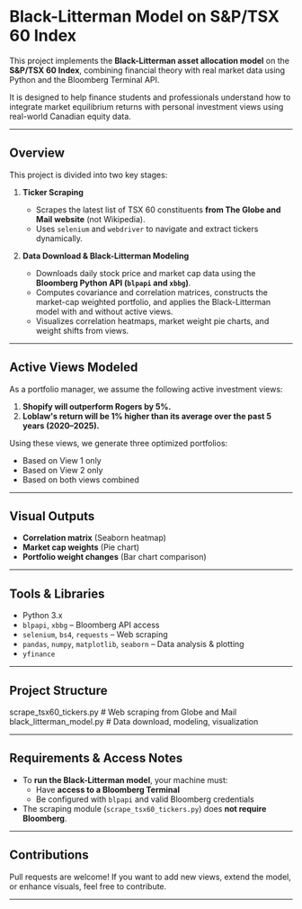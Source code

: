 # Black-Litterman Model on S&P/TSX 60 Index

This project implements the **Black-Litterman asset allocation model** on the **S&P/TSX 60 Index**, combining financial theory with real market data using Python and the Bloomberg Terminal API.

It is designed to help finance students and professionals understand how to integrate market equilibrium returns with personal investment views using real-world Canadian equity data.

---

## Overview

This project is divided into two key stages:

1. **Ticker Scraping**  
   - Scrapes the latest list of TSX 60 constituents **from The Globe and Mail website** (not Wikipedia).
   - Uses `selenium` and `webdriver` to navigate and extract tickers dynamically.

2. **Data Download & Black-Litterman Modeling**  
   - Downloads daily stock price and market cap data using the **Bloomberg Python API (`blpapi` and `xbbg`)**.
   - Computes covariance and correlation matrices, constructs the market-cap weighted portfolio, and applies the Black-Litterman model with and without active views.
   - Visualizes correlation heatmaps, market weight pie charts, and weight shifts from views.

---

## Active Views Modeled

As a portfolio manager, we assume the following active investment views:

1. **Shopify will outperform Rogers by 5%.**  
2. **Loblaw's return will be 1% higher than its average over the past 5 years (2020–2025).**

Using these views, we generate three optimized portfolios:
- Based on View 1 only
- Based on View 2 only
- Based on both views combined

---

## Visual Outputs

- **Correlation matrix** (Seaborn heatmap)
- **Market cap weights** (Pie chart)
- **Portfolio weight changes** (Bar chart comparison)

---

## Tools & Libraries

- Python 3.x
- `blpapi`, `xbbg` – Bloomberg API access
- `selenium`, `bs4`, `requests` – Web scraping
- `pandas`, `numpy`, `matplotlib`, `seaborn` – Data analysis & plotting
- `yfinance` 

---

## Project Structure
scrape_tsx60_tickers.py    # Web scraping from Globe and Mail
black_litterman_model.py   # Data download, modeling, visualization

---

## Requirements & Access Notes

- To **run the Black-Litterman model**, your machine must:
  - Have **access to a Bloomberg Terminal**
  - Be configured with `blpapi` and valid Bloomberg credentials
- The scraping module (`scrape_tsx60_tickers.py`) does **not require Bloomberg**.

---

## Contributions

Pull requests are welcome! If you want to add new views, extend the model, or enhance visuals, feel free to contribute.

---
